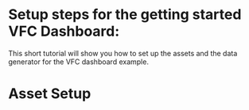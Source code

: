 # Setup steps for the getting started VFC Dashboard:
This short tutorial will show you how to set up the assets and the data generator for the VFC dashboard example.

# Asset Setup
